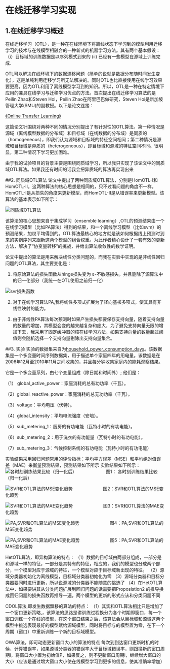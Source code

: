 # 在线迁移学习实现
## 1.在线迁移学习概述
在线迁移学习（OTL），是一种在在线环境下将离线状态下学习到的模型利用迁移学习的技术与在线模型相融合的一种新式的机器学习方法。其有两个基本假设：（i）目标域的训练数据是以序列模式到来的 (ii) 已经有一些模型在源域上训练完成.

OTL可以解决在线环境下的数据漂移问题（简单的说就是数据分布随时间发生变化），这是单纯利用迁移学习所无法解决的。同时OTL也比直接使用在线学习效果要更高，因为OTL利用了离线模型学习到的知识。所以，OTL是一种在特定情境下应用的兼具在线学习与迁移学习优点的方法。首次提出在线迁移学习算法的是Peilin Zhao和Steven Hoi，Peilin Zhao在阿里巴巴做研究，Steven Hoi是新加坡管理大学(SMU)的副教授。以下是论文连接：

[《Online Transfer Learning》](https://ac.els-cdn.com/S0004370214000800/1-s2.0-S0004370214000800-main.pdf?_tid=66004ea4-e571-49a5-9ca5-d9f34e33359d&acdnat=1552293438_54e27b877ccfe21927468e2d7f931966)

这篇论文针围绕对两种不同的情况分别提出了有针对性的OTL算法。第一种情况是源域（离线模型数据的分布域）和目标域（在线数据的分布域）是同质的（homogeneous），即我们认为源域和目标域的特征空间相同；第二种情况是源域和目标域是异质的（heterogeneous），即目标域和源域的特征空间不同。很明显，第二种情况下学习更加困难。


由于我的试验项目的背景主要是围绕同质域学习，所以我只实现了该论文中的同质域OTL算法。如果我还有时间的话我会把异质域的算法再实现出来

##2. 同质域OTL算法
论文中提出了两种同质域OTL算法，分别是HomOTL-I和HomOTL-II。这两种算法的核心思想是相同的，只不过看问题的角度不一样，HomOTL-I是从损失的角度来更新模型，而HomOTL-II是从错误率来更新模型。该算法的基本表示如下所示：


![同质域OTL算法](https://github.com/neuOTL/OTL-/blob/master/Hom_OTL1.png)

该算法的核心思想来自于集成学习（ensemble learning）,OTL的预测结果由一个在线学习模型（比如PA算法）得到的结果，和一个离线学习模型（比如svm）的预测结果，加权平均得到的。OTL算法最核心的地方就是该如何根据线上预测时到来的实例序列来跟新这两个模型的组合权重。为此作者精心设计了一套有效的更新方法，解决了“协变量转移”的挑战，并给出算法收敛性的数学证明。

论文中提出的算法是用来解决线性分类问题的，而我在实验中实现的是非线性回归问题的OTL算法，其主要变化是：

1. 将原始算法的损失函数从hinge损失变为 ε-不敏感损失。并且删除了源算法中的归一化部分（我统一在OTL使用之前归一化）

![svr损失函数](https://github.com/neuOTL/OTL-/blob/master/9%7DJU15BCR58Z%24T%24X3_H~%5DS6.png)

2. 对于在线学习算法PA,我将线性多项式扩展为了径向基核多项式，使其具有非线性映射的能力。


3. 由于非线性PA算法每次预测时如果产生损失都要保存支持向量，随着支持向量的数量的增加，其模型会变的越来越复杂和庞大，为了避免支持向量无限的增加下去，我采用了固定缓冲器的核在线学习方法，如果支持向量的数量超过阈值则会随机选择一个支持向量剔除出支持向量集合。

##3. 实验
实验的数据集来自为[household_power_consumption_days](https://archive.ics.uci.edu/ml/datasets/individual+household+electric+power+consumption)。该数据集是一个多变量时间序列数据集，用于描述单个家庭四年的用电量。该数据是在2006年12月至2010年11月之间收集的，并且每分钟收集家庭内的能耗观察结果。

它是一个多变量系列，由七个变量组成（除日期和时间外）; 他们是：

（1） global_active_power：家庭消耗的总有功功率（千瓦）。

（2）global_reactive_power：家庭消耗的总无功功率（千瓦）。

（3）voltage：平均电压（伏特）。

（4）global_intensity：平均电流强度（安培）。

（5）sub_metering_1：厨房的有功电能（瓦特小时的有功电能）。

（6）sub_metering_2：用于洗衣的有功能量（瓦特小时的有功电能）。

（7）sub_metering_3：气候控制系统的有功电能（瓦特小时的有功电能）

实验结果采用回归问题常用的评价指标：平均平方误差（MSE）和平均绝对值误差（MAE）来衡量预测结果，预测结果如下所示
实验结果如下所示：
![各时刻训练结果比较（归一化后）](https://github.com/neuOTL/OTL-/blob/master/下载.png)
 &emsp;&emsp;&emsp; &emsp;&emsp;&emsp;图1： 各时刻训练结果比较（归一化后）

![SVR和OTL算法的MSE变化趋势](https://github.com/neuOTL/OTL-/blob/master/%E4%B8%8B%E8%BD%BD%20(1).png)
  &emsp;&emsp;&emsp;  &emsp;&emsp;&emsp;              图2：SVR和OTL算法的MSE变化趋势

![SVR和OTL算法的MAE变化趋势](https://github.com/neuOTL/OTL-/blob/master/%E4%B8%8B%E8%BD%BD%20(2).png)
   &emsp;&emsp;&emsp;   &emsp;&emsp;&emsp;           图3：SVR和OTL算法的MAE变化趋势

![PA,SVR和OTL算法的MSE变化趋势](https://github.com/neuOTL/OTL-/blob/master/%E4%B8%8B%E8%BD%BD%20(3).png)
   &emsp;&emsp;&emsp;    &emsp;&emsp;&emsp;          图4：PA,SVR和OTL算法的MSE变化趋势

![PA,SVR和OTL算法的MAE变化趋势](https://github.com/neuOTL/OTL-/blob/master/%E4%B8%8B%E8%BD%BD%20(4).png)
     &emsp;&emsp;&emsp;        &emsp;&emsp;&emsp;     图5：PA,SVR和OTL算法的MAE变化趋势

HetOTL算法，即异构算法的特点：
（1）数据的目标域由两部分组成，一部分是和源域一样的特征，一部分是其特有的特征，相应的，我们的模型也分成两个部分，一个模型对应于源域的特征，一个模型对应于目标域新出现的特征。
（2）源域分类器初始化为离线模型，目标域分类器初始化为零
（3）源域分类器和目标分类器要同时进行更新，所以说源域的分类器不能随意的挑选了
（4）在HetOTL算法中，如果要讲其从分类问题扩展到回归问题的话需要把Proposistion2 的推导换成回归问题的损失函数再推导一遍，两个模型的更新的形式应该和分类问题不同

CDOL算法,即发生数据飘移的算法的特点：
（1）其实和OTL算法相比只是增加了一个窗口更新策略,，该算法的思路是讲训练过程换分为各个时期即窗口，每一个窗口训练一个在线的模型，在这个窗口结束之后，该算法会从目标域和源域这两个模型中挑选表现最好的模型赋给源域模型，同时将目标与的模型置为零，在下一个周期（窗口）中重新训练一个新的目标域模型。

OWA算法，即可动态更新窗口大小的算法的特点
每次到到达窗口更新时机的时候，计算错误率，如果源域分类器的错误率大于目标域错误率，则跟换新的窗口周期i，将窗口大小置为初始值P，如果反之，则不更新窗口周期i，继续增大窗口的大小（应该是通过增大窗口大小使在线模型学习到更多的信息，使其准确率增加）
